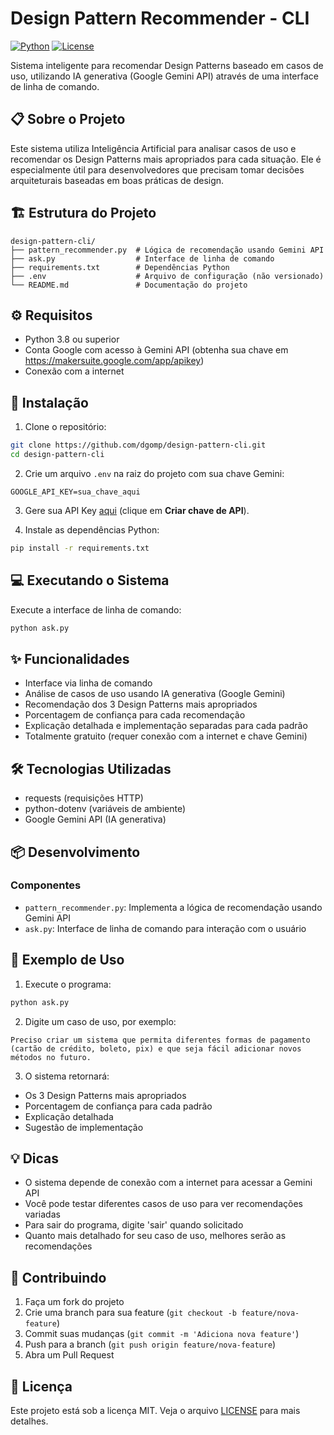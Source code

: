 # Design Pattern Recommender - CLI

[![Python](https://img.shields.io/badge/Python-3.8%2B-blue)](https://www.python.org/)
[![License](https://img.shields.io/badge/License-MIT-green.svg)](LICENSE)

Sistema inteligente para recomendar Design Patterns baseado em casos de uso, utilizando IA generativa (Google Gemini API) através de uma interface de linha de comando.

## 📋 Sobre o Projeto

Este sistema utiliza Inteligência Artificial para analisar casos de uso e recomendar os Design Patterns mais apropriados para cada situação. Ele é especialmente útil para desenvolvedores que precisam tomar decisões arquiteturais baseadas em boas práticas de design.

## 🏗️ Estrutura do Projeto

```
design-pattern-cli/
├── pattern_recommender.py  # Lógica de recomendação usando Gemini API
├── ask.py                  # Interface de linha de comando
├── requirements.txt        # Dependências Python
├── .env                    # Arquivo de configuração (não versionado)
└── README.md               # Documentação do projeto
```

## ⚙️ Requisitos

- Python 3.8 ou superior
- Conta Google com acesso à Gemini API (obtenha sua chave em https://makersuite.google.com/app/apikey)
- Conexão com a internet

## 🚀 Instalação

1. Clone o repositório:
```bash
git clone https://github.com/dgomp/design-pattern-cli.git
cd design-pattern-cli
```

2. Crie um arquivo `.env` na raiz do projeto com sua chave Gemini:
```
GOOGLE_API_KEY=sua_chave_aqui
```

3. Gere sua API Key [aqui](https://makersuite.google.com/app/apikey) (clique em **Criar chave de API**).

4. Instale as dependências Python:
```bash
pip install -r requirements.txt
```

## 💻 Executando o Sistema

Execute a interface de linha de comando:
```bash
python ask.py
```

## ✨ Funcionalidades

- Interface via linha de comando
- Análise de casos de uso usando IA generativa (Google Gemini)
- Recomendação dos 3 Design Patterns mais apropriados
- Porcentagem de confiança para cada recomendação
- Explicação detalhada e implementação separadas para cada padrão
- Totalmente gratuito (requer conexão com a internet e chave Gemini)

## 🛠️ Tecnologias Utilizadas

- requests (requisições HTTP)
- python-dotenv (variáveis de ambiente)
- Google Gemini API (IA generativa)

## 📦 Desenvolvimento

### Componentes
- `pattern_recommender.py`: Implementa a lógica de recomendação usando Gemini API
- `ask.py`: Interface de linha de comando para interação com o usuário

## 📝 Exemplo de Uso

1. Execute o programa:
```bash
python ask.py
```

2. Digite um caso de uso, por exemplo:
```
Preciso criar um sistema que permita diferentes formas de pagamento (cartão de crédito, boleto, pix) e que seja fácil adicionar novos métodos no futuro.
```

3. O sistema retornará:
- Os 3 Design Patterns mais apropriados
- Porcentagem de confiança para cada padrão
- Explicação detalhada
- Sugestão de implementação

## 💡 Dicas
- O sistema depende de conexão com a internet para acessar a Gemini API
- Você pode testar diferentes casos de uso para ver recomendações variadas
- Para sair do programa, digite 'sair' quando solicitado
- Quanto mais detalhado for seu caso de uso, melhores serão as recomendações

## 🤝 Contribuindo
1. Faça um fork do projeto
2. Crie uma branch para sua feature (`git checkout -b feature/nova-feature`)
3. Commit suas mudanças (`git commit -m 'Adiciona nova feature'`)
4. Push para a branch (`git push origin feature/nova-feature`)
5. Abra um Pull Request

## 📄 Licença
Este projeto está sob a licença MIT. Veja o arquivo [LICENSE](LICENSE) para mais detalhes. 